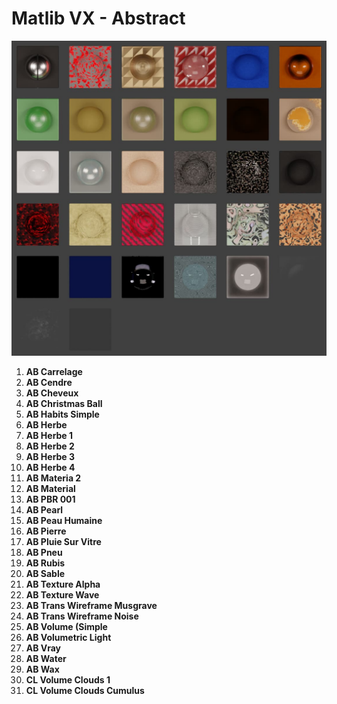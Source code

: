 # Matlib VX - Abstract

![Matlib VX Abstract](https://github.com/don1138/blender-materials/blob/main/Matlib-VX/JPG/Matlib-VX-Abstract.jpg)

1. **AB Carrelage**
1. **AB Cendre**
1. **AB Cheveux**
1. **AB Christmas Ball**
1. **AB Habits Simple**
1. **AB Herbe**
1. **AB Herbe 1**
1. **AB Herbe 2**
1. **AB Herbe 3**
1. **AB Herbe 4**
1. **AB Materia 2**
1. **AB Material**
1. **AB PBR 001**
1. **AB Pearl**
1. **AB Peau Humaine**
1. **AB Pierre**
1. **AB Pluie Sur Vitre**
1. **AB Pneu**
1. **AB Rubis**
1. **AB Sable**
1. **AB Texture Alpha**
1. **AB Texture Wave**
1. **AB Trans Wireframe Musgrave**
1. **AB Trans Wireframe Noise**
1. **AB Volume (Simple**
1. **AB Volumetric Light**
1. **AB Vray**
1. **AB Water**
1. **AB Wax**
1. **CL Volume Clouds 1**
1. **CL Volume Clouds Cumulus**
